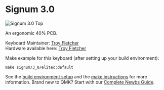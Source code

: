 # Signum 3.0

![Signum 3.0 Top](https://i.redd.it/vl54yl36bpz11.jpg)

An ergonomic 40% PCB.

Keyboard Maintainer: [Troy Fletcher](http://troyfletcher.net/)  
Hardware available here: [Troy Fletcher](http://troyfletcher.net/keyboard_sales.html)

Make example for this keyboard (after setting up your build environment):

    make signum/3_0/elitec:default

See the [build environment setup](https://docs.qmk.fm/#/getting_started_build_tools) and the [make instructions](https://docs.qmk.fm/#/getting_started_make_guide) for more information. Brand new to QMK? Start with our [Complete Newbs Guide](https://docs.qmk.fm/#/newbs).
